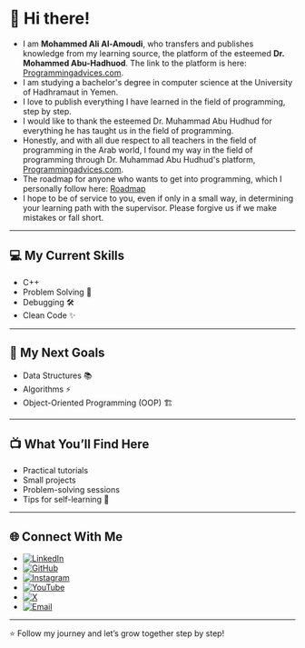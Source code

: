 # 👋 Hi there!
- I am **Mohammed Ali Al-Amoudi**, who transfers and publishes knowledge from my learning source, the platform of the esteemed **Dr. Mohammed Abu-Hadhuod**. The link to the platform is here: [Programmingadvices.com](https://programmingadvices.com/).
- I am studying a bachelor's degree in computer science at the University of Hadhramaut in Yemen.
- I love to publish everything I have learned in the field of programming, step by step.
- I would like to thank the esteemed Dr. Muhammad Abu Hudhud for everything he has taught us in the field of programming.
- Honestly, and with all due respect to all teachers in the field of programming in the Arab world, I found my way in the field of programming through Dr. Muhammad Abu Hudhud's platform, [Programmingadvices.com](https://programmingadvices.com/).
- The roadmap for anyone who wants to get into programming, which I personally follow here: [Roadmap](https://programmingadvices.com/p/roadmap)
- I hope to be of service to you, even if only in a small way, in determining your learning path with the supervisor. Please forgive us if we make mistakes or fall short.

---

## 💻 My Current Skills
- C++  
- Problem Solving 🧩  
- Debugging 🛠️  
- Clean Code ✨  

---

## 💪 My Next Goals
- Data Structures 📚  
- Algorithms ⚡  
- Object-Oriented Programming (OOP) 🏗️    

---

## 📺 What You’ll Find Here
- Practical tutorials  
- Small projects  
- Problem-solving sessions  
- Tips for self-learning 🚀  

---

## 🌐 Connect With Me 
- [![LinkedIn](https://img.shields.io/badge/LinkedIn-0e76a8?style=for-the-badge&logo=linkedin&logoColor=white)](https://linkedin.com/in/mohammed-ali-alamoudi)  
- [![GitHub](https://img.shields.io/badge/GitHub-333?style=for-the-badge&logo=github&logoColor=white)](https://github.com/Mo-Ali-77)
- [![Instagram](https://img.shields.io/badge/Instagram-E4405F?style=for-the-badge&logo=instagram&logoColor=white)](https://instagram.com/mohammed_ali_al_amoudi/) 
- [![YouTube](https://img.shields.io/badge/YouTube-FF0000?style=for-the-badge&logo=youtube&logoColor=white)](https://youtube.com/@mohammed-ali-al-amoudi)
- [![X](https://img.shields.io/badge/X-000000?style=for-the-badge&logo=x&logoColor=white)](https://x.com/moalialamoudi)
- [![Email](https://img.shields.io/badge/Email-D14836?style=for-the-badge&logo=gmail&logoColor=white)](mailto:alamoudimohammedali@gmail.com)
---

⭐ Follow my journey and let’s grow together step by step!
